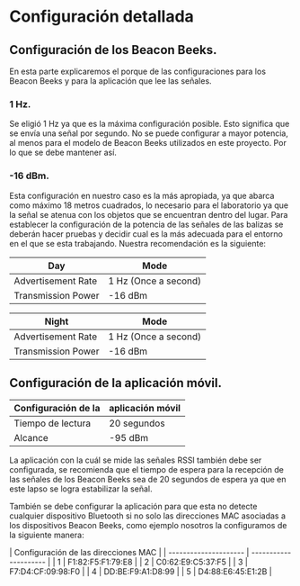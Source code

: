 # Configuración detallada


## Configuración de los Beacon Beeks.

En esta parte explicaremos el porque de las configuraciones para los Beacon Beeks y para la aplicación que lee las señales.

### 1 Hz.
 Se eligió 1 Hz ya que es la máxima configuración posible. Esto significa que se envía una señal por segundo. No se puede configurar
 a mayor potencia, al menos para el modelo de Beacon Beeks utilizados en este proyecto. Por lo que se debe mantener así.


### -16 dBm.
Esta configuración en nuestro caso es la más apropiada, ya que abarca como máximo 18 metros cuadrados, lo necesario para el laboratorio ya 
que la señal se atenua con los objetos que se encuentran dentro del lugar. Para establecer la configuración de la potencia de las señales 
de las balizas se deberán hacer pruebas y decidir cual es la más adecuada para el entorno en el que se esta trabajando. Nuestra 
recomendación es la siguiente:


|                   Day |Mode                    |
| --------------------- | --------------------- |
| Advertisement Rate    | 1 Hz (Once a second)  |
| Transmission Power    | -16 dBm               |


|                  Night| Mode                  |
| --------------------- | --------------------- |
| Advertisement Rate    | 1 Hz (Once a second)  |
| Transmission Power    | -16 dBm               |



## Configuración de la aplicación móvil.


|    Configuración de la| aplicación móvil      |
| --------------------- | --------------------- |
|Tiempo de lectura      | 20 segundos           |
| Alcance               | -95 dBm               |

La aplicación con la cuál se mide las señales RSSI también debe ser configurada, se recomienda que el tiempo de espera
 para la recepción de las señales de los Beacon Beeks sea de 20 segundos de espera  ya que en este lapso se logra estabilizar la señal.
 
 También se debe configurar la aplicación para que esta no detecte cualquier dispositivo Bluetooth si no solo las direcciones MAC
 asociadas a los dispositivos Beacon Beeks, como ejemplo nosotros la configuramos de la siguiente manera:
 
|     Configuración de las direcciones MAC      |
| --------------------- | --------------------- |
| 1                     | F1:82:F5:F1:79:E8     |
| 2                     | C0:62:E9:C5:37:F5     |
| 3                     | F7:D4:CF:09:98:F0     |
| 4                     | DD:BE:F9:A1:D8:99     |
| 5                     | D4:88:E6:45:E1:2B     |








